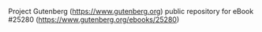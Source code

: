 Project Gutenberg (https://www.gutenberg.org) public repository for eBook #25280 (https://www.gutenberg.org/ebooks/25280)

